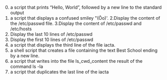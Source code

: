 0. a script that prints “Hello, World”, followed by a new line to the standard output
1. a script that displays a confused smiley "(Ôo)'.
2.Display the content of the /etc/passwd file.
3.Display the content of /etc/passwd and /etc/hosts
4. Display the last 10 lines of /etc/passwd
5. Display the first 10 lines of /etc/passwd
6. a script that displays the third line of the file iacta.
7. a shell script that creates a file containing the text Best School ending by a new line.
8. a script that writes into the file ls_cwd_content the result of the command ls -la
9. a script that duplicates the last line of the iacta
